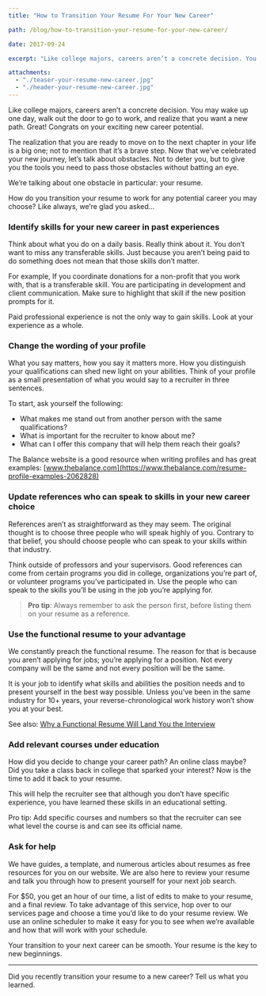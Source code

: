 ```yaml
---
title: "How to Transition Your Resume For Your New Career"

path: /blog/how-to-transition-your-resume-for-your-new-career/

date: 2017-09-24

excerpt: "Like college majors, careers aren’t a concrete decision. You may wake up one day, walk out the door to go to work, and realize that you want a new path."

attachments:
  - "./teaser-your-resume-new-career.jpg"
  - "./header-your-resume-new-career.jpg"
---
```


Like college majors, careers aren’t a concrete decision. You may wake up one day, walk out the door to go to work, and realize that you want a new path. Great! Congrats on your exciting new career potential. 

The realization that you are ready to move on to the next chapter in your life is a big one; not to mention that it’s a brave step. Now that we’ve celebrated your new journey, let’s talk about obstacles. Not to deter you, but to give you the tools you need to pass those obstacles without batting an eye. 

We’re talking about one obstacle in particular: your resume. 

How do you transition your resume to work for any potential career you may choose? Like always, we’re glad you asked…

### Identify skills for your new career in past experiences

Think about what you do on a daily basis. Really think about it. You don’t want to miss any transferable skills. Just because you aren’t being paid to do something does not mean that those skills don’t matter. 

For example, If you coordinate donations for a non-profit that you work with, that is a transferable skill. You are participating in development and client communication. Make sure to highlight that skill if the new position prompts for it. 

Paid professional experience is not the only way to gain skills. Look at your experience as a whole.

### Change the wording of your profile

What you say matters, how you say it matters more. How you distinguish your qualifications can shed new light on your abilities. Think of your profile as a small presentation of what you would say to a recruiter in three sentences. 

To start, ask yourself the following: 

- What makes me stand out from another person with the same qualifications?
- What is important for the recruiter to know about me?
- What can I offer this company that will help them reach their goals?

The Balance website is a good resource when writing profiles and has great examples: [www.thebalance.com](https://www.thebalance.com/resume-profile-examples-2062828)

### Update references who can speak to skills in your new career choice

References aren’t as straightforward as they may seem. The original thought is to choose three people who will speak highly of you. Contrary to that belief, you should choose people who can speak to your skills within that industry. 

Think outside of professors and your supervisors. Good references can come from certain programs you did in college, organizations you’re part of, or volunteer programs you’ve participated in. Use the people who can speak to the skills you’ll be using in the job you’re applying for. 


>**Pro tip**: Always remember to ask the person first, before listing them on your resume as a reference.

### Use the functional resume to your advantage 

We constantly preach the functional resume. The reason for that is because you aren’t applying for jobs; you’re applying for a position. Not every company will be the same and not every position will be the same. 

It is your job to identify what skills and abilities the position needs and to present yourself in the best way possible. Unless you’ve been in the same industry for 10+ years, your reverse-chronological work history won’t show you at your best. 

See also: [Why a Functional Resume Will Land You the Interview](/blog/why-a-functional-resume-will-land-you-an-interview)

### Add relevant courses under education

How did you decide to change your career path? An online class maybe? Did you take a class back in college that sparked your interest? Now is the time to add it back to your resume. 

This will help the recruiter see that although you don’t have specific experience, you have learned these skills in an educational setting. 

Pro tip: Add specific courses and numbers so that the recruiter can see what level the course is and can see its official name.  


### Ask for help

We have guides, a template, and numerous articles about resumes as free resources for you on our website. We are also here to review your resume and talk you through how to present yourself for your next job search. 

For $50, you get an hour of our time, a list of edits to make to your resume, and a final review. To take advantage of this service, hop over to our services page and choose a time you’d like to do your resume review. We use an online scheduler to make it easy for you to see when we’re available and how that will work with your schedule. 


Your transition to your next career can be smooth. Your resume is the key to new beginnings. 

<hr class="secondary">

Did you recently transition your resume to a new career? Tell us what you learned.